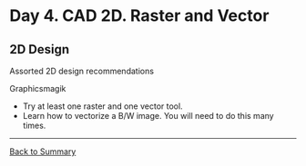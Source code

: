 # Day 4. CAD 2D. Raster and Vector

## 2D Design
Assorted 2D design recommendations

Graphicsmagik

* Try at least one raster and one vector tool.
* Learn how to vectorize a B/W image. You will need to do this many times.
---
[Back to Summary](../summary.md)
